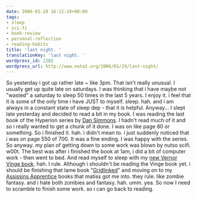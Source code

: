 ```yaml
---
date: 2006-01-29 16:12:19+00:00
tags:
- sleep
- sci-fi
- book-review
- personal-reflection
- reading-habits
title: 'last night. '
translationKey: 'last night. '
wordpress_id: 1202
wordpress_url: http://www.nata2.org/2006/01/29/last-night/
---
```


So yesterday i got up rather late ~ like 3pm. That isn't really unusual. I usually get up quite late on saturdays. I was thinking that i have maybe not "wasted" a saturday to sleep 50 times in the last 5 years. I enjoy it. i feel that it is some of the only time i have JUST to myself. sleep. hah. and i am always in a constant state of sleep dep - that it is helpful. Anyway... I slept late yesterday and decided to read a bit in my book. I was reading the last book of the Hyperion series by <a href="http://destroytechnology.com/d4-Dan_Simmons">Dan Simmons</a>. I hadn't read much of it and so i really wanted to get a chunk of it done. I was on like page 80 or something. So i finished it. hah. i didn't mean to. i just suddenly noticed that i was on page 550 of 700. It was a fine ending. I was happy with the series. So anyway. my plan of getting down to some work was blown by nutso scifi. w00t. The best was after i finished the book at 1am, i did a bit of computer work - then went to bed. And read myself to sleep with my <a href="http://destroytechnology.com/home?k=tatja+grimm&c=dark">new Vernor Vinge book</a>. hah. I rule. Although i shouldn't be reading the Vinge book yet. i should be finishing that lame book "<a href="http://destroytechnology.com/home?k=Gridlinked&c=dark">Gridlinked</a>" and moving on to my <a href="http://destroytechnology.com/dark-1000-055357339X-Assassins_Apprentice_The_Farseer_Trilogy_Book_1">Assissins Apprentice</a> books that matiss got me into. they rule. like zombie fantasy. and i hate both zombies and fantasy. hah. umm. yea.
So now I need to scramble to finish some work. so i can go back to reading.